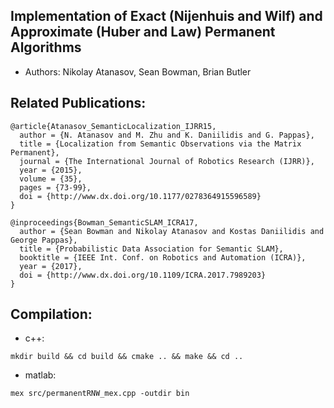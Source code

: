 ## Implementation of Exact (Nijenhuis and Wilf) and Approximate (Huber and Law) Permanent Algorithms
 + Authors: Nikolay Atanasov, Sean Bowman, Brian Butler

## Related Publications:

    @article{Atanasov_SemanticLocalization_IJRR15,
      author = {N. Atanasov and M. Zhu and K. Daniilidis and G. Pappas},
      title = {Localization from Semantic Observations via the Matrix Permanent},
      journal = {The International Journal of Robotics Research (IJRR)},
      year = {2015},
      volume = {35},
      pages = {73-99},
      doi = {http://www.dx.doi.org/10.1177/0278364915596589}
    }
    
    @inproceedings{Bowman_SemanticSLAM_ICRA17,
      author = {Sean Bowman and Nikolay Atanasov and Kostas Daniilidis and George Pappas},
      title = {Probabilistic Data Association for Semantic SLAM},
      booktitle = {IEEE Int. Conf. on Robotics and Automation (ICRA)},
      year = {2017},
      doi = {http://www.dx.doi.org/10.1109/ICRA.2017.7989203}
    }    
    
    
## Compilation:
 + c++:
 ```
 mkdir build && cd build && cmake .. && make && cd ..
 ```
 
 + matlab:
 ```
 mex src/permanentRNW_mex.cpp -outdir bin
 ```


